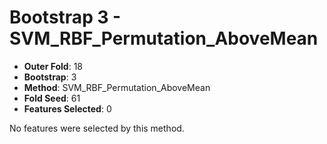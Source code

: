 # Bootstrap 3 - SVM_RBF_Permutation_AboveMean

- **Outer Fold**: 18
- **Bootstrap**: 3
- **Method**: SVM_RBF_Permutation_AboveMean
- **Fold Seed**: 61
- **Features Selected**: 0

No features were selected by this method.
